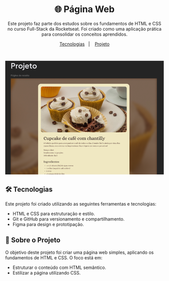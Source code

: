 <h1 align="center"> 🌐 Página Web </h1>

<p align="center">
Este projeto faz parte dos estudos sobre os fundamentos de HTML e CSS no curso Full-Stack da Rocketseat. Foi criado como uma aplicação prática para consolidar os conceitos aprendidos. <br/>
</p>

<p align="center">
  <a href="#-tecnologias">Tecnologias</a>&nbsp;&nbsp;&nbsp;|&nbsp;&nbsp;&nbsp;
  <a href="#-projeto">Projeto</a>
</p>

<br>

![imagem-da-pagina-web](https://raw.githubusercontent.com/ruhancmendes/Pagina-de-receita/refs/heads/main/img/img-readme.png)

## 🛠️ Tecnologias

Este projeto foi criado utilizando as seguintes ferramentas e tecnologias:

- HTML e CSS para estruturação e estilo.
- Git e GitHub para versionamento e compartilhamento.
- Figma para design e prototipação.

## 📄 Sobre o Projeto
O objetivo deste projeto foi criar uma página web simples, aplicando os fundamentos de HTML e CSS. O foco está em:

- Estruturar o conteúdo com HTML semântico.
- Estilizar a página utilizando CSS.


